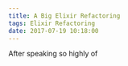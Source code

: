 ```yaml
---
title: A Big Elixir Refactoring 
tags: Elixir Refactoring 
date: 2017-07-19 10:18:00
---
```


After speaking so highly of 
